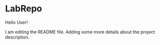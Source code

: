 # LabRepo

Hello User!

I am editing the README file. Adding some more details about the project description.

